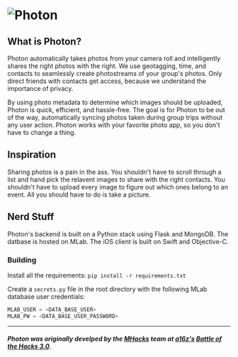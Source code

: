 # ![Photon](http://i.imgur.com/iHp9j1V.png)

## What is Photon?
Photon automatically takes photos from your camera roll and intelligently shares the right photos with the right. We use geotagging, time, and contacts to seamlessly create photostreams of your group's photos. Only direct friends with contacts get access, because we understand the importance of privacy.

By using photo metadata to determine which images should be uploaded, Photon is quick, efficient, and hassle-free. The goal is for Photon to be out of the way, automatically syncing photos taken during group trips without any user action. Photon works with your favorite photo app, so you don't have to change a thing.

## Inspiration
Sharing photos is a pain in the ass. You shouldn't have to scroll through a list and hand pick the relavent images to share with the right contacts. You shouldn't have to upload every image to figure out which ones belong to an event. All you should have to do is take a picture. 

## Nerd Stuff
Photon's backend is built on a Python stack using Flask and MongoDB. The datbase is hosted on MLab. The iOS client is built on Swift and Objective-C.

### Building
Install all the requirements: `pip install -r requirements.txt`

Create a `secrets.py` file in the root directory with the following MLab database user credentials:

```Python
MLAB_USER = <DATA_BASE_USER>
MLAB_PW = <DATA_BASE_USER_PASSWORD>
```
---
##### Photon was originally develped by the [MHacks](https://github.com/mhacks) team at [a16z's](http://a16z.com/) [Battle of the Hacks 3.0](http://battleofthehacks3.devpost.com/). 
